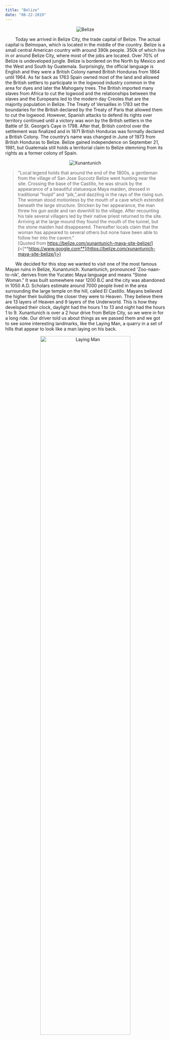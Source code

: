 ```yaml
---
title: "Belize"
date: "08-22-2019"
---
```

<p align='center'>
<img src="blog-images/belize-sm.jpg" alt="Belize">
</p>

&nbsp;&nbsp;&nbsp;&nbsp;&nbsp;&nbsp;&nbsp;&nbsp;Today we arrived in Belize City, the trade capital of Belize. The actual capital is Belmopan, which is located in the middle of the country. Belize is a small central American country with around 390k people. 350k of which live in or around Belize City, where most of the jobs are located. Over 70% of Belize is undeveloped jungle. Belize is bordered on the North by Mexico and the West and South by Guatemala. Surprisingly, the official language is English and they were a British Colony named British Honduras from 1864 until 1964. As far back as 1763 Spain owned most of the land and allowed the British settlers to participate in the logwood industry common in the area for dyes and later the Mahogany trees. The British imported many slaves from Africa to cut the logwood and the relationships between the slaves and the Europeans led to the modern day Creoles that are the majority population in Belize. The Treaty of Versailles in 1783 set the boundaries for the British declared by the Treaty of Paris that allowed them to cut the logwood. However, Spanish attacks to defend its rights over territory continued until a victory was won by the British settlers in the Battle of St. George’s Caye in 1798. After that, British control over the settlement was finalized and in 1871 British Honduras was formally declared a British Colony. The country’s name was changed in June of 1973 from British Honduras to Belize. Belize gained independence on September 21, 1981, but Guatemala still holds a territorial claim to Belize stemming from its rights as a former colony of Spain.

<p align='center'>
<img src="blog-images/xunantunich.jpg" alt="Xunantunich">
</p>

> "Local legend holds that around the end of the 1800s, a gentleman from the village of San Jose Succotz Belize went hunting near the site. Crossing the base of the Castillo, he was struck by the appearance of a beautiful statuesque Maya maiden, dressed in traditional “huipil” and “pik,”,and dazzling in the rays of the rising sun. The woman stood motionless by the mouth of a cave which extended beneath the large structure. Stricken by her appearance, the man threw his gun aside and ran downhill to the village. After recounting his tale several villagers led by their native priest returned to the site. Arriving at the large mound they found the mouth of the tunnel, but the stone maiden had disappeared. Thereafter locals claim that the woman has appeared to several others but none have been able to follow her into the cavern."<br/> [Quoted from https://belize.com/xunantunich-maya-site-belize/](<[**https://www.google.com**](https://belize.com/xunantunich-maya-site-belize/)>)

&nbsp;&nbsp;&nbsp;&nbsp;&nbsp;&nbsp;&nbsp;&nbsp;We decided for this stop we wanted to visit one of the most famous Mayan ruins in Belize, Xunantunich. Xunantunich, pronounced 'Zoo-naan-to-nik', derives from the Yucatec Maya language and means “Stone Woman.” It was built somewhere near 1200 B.C and the city was abandoned in 1050 A.D. Scholars estimate around 7000 people lived in the area surrounding the large temple on the hill, called El Castillo. Mayans believed the higher their building the closer they were to Heaven. They believe there are 13 layers of Heaven and 9 layers of the Underworld. This is how they developed their clock, daylight had the hours 1 to 13 and night had the hours 1 to 9. Xunantunich is over a 2 hour drive from Belize City, so we were in for a long ride. Our driver told us about things as we passed them and we got to see some interesting landmarks, like the Laying Man, a quarry in a set of hills that appear to look like a man laying on his back.

<p align="center">
<img style="width: 75%;" src="blog-images/man.jpg" alt="Laying Man">
</p>

&nbsp;&nbsp;&nbsp;&nbsp;&nbsp;&nbsp;&nbsp;&nbsp;We could first see Xunantunich atop a hill when we were still over 45 minutes away. It is one of Belize's highest points at 800 feet. We arrived at the bottom of the hill and had to exit the van we arrived on. The van was driven onto a hand cranked ferry and then we stepped on the ferry as well and crossed the river. Afterwards, we were able to get back in the van and drive up the hill to the base of the Xunantunich site. There is a gift shop, restrooms, and a museum at the base. We used the restroom quickly and started our tour to avoid the rush of others coming behind us. We started our tour walking up a steep hill until we got to a level surface just before the steps entering the courtyard area of the city. We were told how the city was discovered and even how some of it got destroyed because a doctor named Thomas Gann decided to use dynamite to try and clear away some of the overgrown areas. This demolished pieces of the temple and the city. Fortunately, he did not continue and other scholars and archeologists came along to clear away the earth properly and to prevent even more destruction from weather erosion. They do not restore any of the temple, but try to keep it preserved as it is by adding cement to prevent water from getting in. They have also added handrails in spots and replaced a wood beam in one of the royal "bedrooms". On the main temple, there are 130 steps up and 122 steps going down. The beginning steps are very tall considering the Mayans were a short people, typically standing less than 5 feet tall. Each step was around 2 feet high along the bottom layer. These temples were not meant to be climbed except by the royal family. They considered it a protection for the royal family, so if any villagers decided to try and get to them, they were sacrificing themselves to the gods by trying to climb up the temple and likely dying in their attempt. Other than the temple, there was a courtyard area where they would have gatherings and parties and surrounding buildings they used for games, storage, and a tomb. The Mayans were known for sacrificing people and they created a game for it. The game used a ball and hoops and both the winner and the loser were decapitated in sacrifice after the game was finished. It was an honor for them to compete in the game.

<p align='center'>
<img src="blog-images/sky.jpg" alt="Guatemala from top of Xunantunich">
</p>

&nbsp;&nbsp;&nbsp;&nbsp;&nbsp;&nbsp;&nbsp;&nbsp;Xunantunich is about 1 mile from the Guatemalan western border and from the top of the temple, you can see for up to 30 miles in all directions. It is definitely an awe inspiring site and I am glad we got to experience it. On the way back, we stopped at a local restaurant and had a traditional meal of slow roasted chicken and rice and beans. We also got to have some of Belize's local beer, Belikin. Overall, it was a long, but wonderful day and I'm so glad we got to visit this country.
